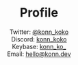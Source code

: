 # <div align="center">Profile</div>
<div align="center">Twitter: 
 <a href="https://twitter.com/konn_koko" align="center">@konn_koko</a></div>
 <div align="center">Discord: 
 <a href="https://discord.com/users/1030735550409343026" align="center">konn_koko</a></div>
 <div align="center">Keybase: 
 <a href="https://keybase.io/konn_ko_" align="center">konn_ko_</a></div>
<div align="center">Email: <a href="mailto:hello@konn.dev">hello@konn.dev</a></div><br>

# 
<p href="https://discord.com/users/1030735550409343026" align="center">
    <img alt="" src=https://lanyard.cnrad.dev/api/1030735550409343026?theme=dark&bg=2e3440&idleMessage=Konn>
</p>
<p href="https://twitter.com/konn_koko" align="center">
    <img alt="" src=https://github-readme-stats.vercel.app/api?username=konn-koko&theme=nord&count_private=true&show_icons=true>
</p>
